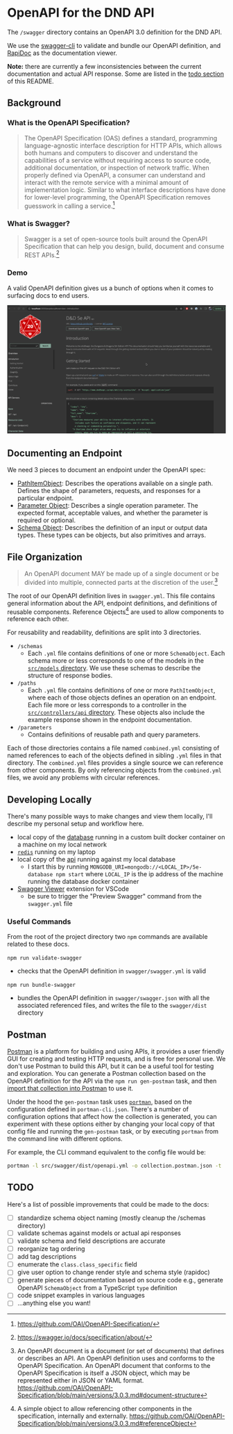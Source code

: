 # OpenAPI for the DND API

The `/swagger` directory contains an OpenAPI 3.0 definition for the DND API.

We use the [swagger-cli](https://github.com/APIDevTools/swagger-cli) to validate and bundle
our OpenAPI definition, and [RapiDoc](https://mrin9.github.io/RapiDoc/index.html) as the documentation viewer.

**Note:** there are currently a few inconsistencies between the current documentation and actual API response. Some are listed in the [todo section](#todo) of this README.

## Background

### What is the OpenAPI Specification?

> The OpenAPI Specification (OAS) defines a standard, programming language-agnostic interface description for HTTP APIs, which allows both humans and computers to discover and understand the capabilities of a service without requiring access to source code, additional documentation, or inspection of network traffic. When properly defined via OpenAPI, a consumer can understand and interact with the remote service with a minimal amount of implementation logic. Similar to what interface descriptions have done for lower-level programming, the OpenAPI Specification removes guesswork in calling a service.[^openapi]

[^openapi]: https://github.com/OAI/OpenAPI-Specification/

### What is Swagger?

> Swagger is a set of open-source tools built around the OpenAPI Specification that can help you design, build, document and consume REST APIs.[^swagger]

[^swagger]: https://swagger.io/docs/specification/about/

### Demo

A valid OpenAPI definition gives us a bunch of options when it comes to surfacing docs to end users.

![example!](./assets/demo.gif 'example')

## Documenting an Endpoint

We need 3 pieces to document an endpoint under the OpenAPI spec:

- [PathItemObject][pathobj]: Describes the operations available on a single path. Defines the shape of parameters, requests, and responses for a particular endpoint.
- [Parameter Object][paramobj]: Describes a single operation parameter. The expected format, acceptable values, and whether the parameter is required or optional.
- [Schema Object][schemaobj]: Describes the definition of an input or output data types. These types can be objects, but also primitives and arrays.

[schemaobj]: https://github.com/OAI/OpenAPI-Specification/blob/main/versions/3.0.3.md#schemaObject
[pathobj]: https://github.com/OAI/OpenAPI-Specification/blob/main/versions/3.0.3.md#pathItemObject
[paramobj]: https://github.com/OAI/OpenAPI-Specification/blob/main/versions/3.0.3.md#parameterObject

## File Organization

> An OpenAPI document MAY be made up of a single document or be divided into multiple, connected parts at the discretion of the user.[^oas_org]

[^oas_org]: An OpenAPI document is a document (or set of documents) that defines or describes an API. An OpenAPI definition uses and conforms to the OpenAPI Specification. An OpenAPI document that conforms to the OpenAPI Specification is itself a JSON object, which may be represented either in JSON or YAML format. https://github.com/OAI/OpenAPI-Specification/blob/main/versions/3.0.3.md#document-structure

The root of our OpenAPI definition lives in `swagger.yml`. This file contains general information about the API, endpoint definitions, and definitions of reusable components. Reference Objects[^oas_ref] are used to allow components to reference each other.

[^oas_ref]: A simple object to allow referencing other components in the specification, internally and externally. https://github.com/OAI/OpenAPI-Specification/blob/main/versions/3.0.3.md#referenceObject

For reusability and readability, definitions are split into 3 directories.

- `/schemas`
  - Each `.yml` file contains definitions of one or more `SchemaObject`. Each schema more or less corresponds to one of the models in the [`src/models` directory](https://github.com/5e-bits/5e-srd-api/tree/main/src/models). We use these schemas to describe the structure of response bodies.
- `/paths`
  - Each `.yml` file contains definitions of one or more `PathItemObject`, where each of those objects defines an operation on an endpoint. Each file more or less corresponds to a controller in the [`src/controllers/api` directory](https://github.com/5e-bits/5e-srd-api/tree/main/src/controllers/api). These objects also include the example response shown in the endpoint documentation.
- `/parameters`
  - Contains definitions of reusable path and query parameters.

Each of those directories contains a file named `combined.yml` consisting of named references to each of the objects defined in sibling `.yml` files in that directory. The `combined.yml` files provides a single source we can reference from other components. By only referencing objects from the `combined.yml` files, we avoid any problems with circular references.

## Developing Locally

There's many possible ways to make changes and view them locally, I'll describe my personal setup and workflow here.

- local copy of the [database](https://github.com/5e-bits/5e-database) running in a custom built docker container on a machine on my local network
- [`redis`](https://redis.io/) running on my laptop
- local copy of the [api](https://github.com/5e-bits/5e-srd-api) running against my local database
  - I start this by running `MONGODB_URI=mongodb://<LOCAL_IP>/5e-database npm start` where `LOCAL_IP` is the ip address of the machine running the database docker container
- [Swagger Viewer](https://marketplace.visualstudio.com/items?itemName=Arjun.swagger-viewer) extension for VSCode
  - be sure to trigger the "Preview Swagger" command from the `swagger.yml` file

### Useful Commands

From the root of the project directory two `npm` commands are available related to these docs.

`npm run validate-swagger`

- checks that the OpenAPI definition in `swagger/swagger.yml` is valid

`npm run bundle-swagger`

- bundles the OpenAPI definition in `swagger/swagger.json` with all the associated referenced files, and writes the file to the `swagger/dist` directory

## Postman

[Postman](https://learning.postman.com/docs/getting-started/introduction/) is a platform for building and using APIs, it provides a user friendly GUI for creating and testing HTTP requests, and is free for personal use. We don't use Postman to build this API, but it can be a useful tool for testing and exploration. You can generate a Postman collection based on the OpenAPI definition for the API via the `npm run gen-postman` task, and then [import that collection into Postman](https://learning.postman.com/docs/getting-started/importing-and-exporting-data/#importing-data-into-postman) to use it.

Under the hood the `gen-postman` task uses [`portman`](https://github.com/apideck-libraries/portman), based on the configuration defined in `portman-cli.json`. There's a number of configuration options that affect how the collection is generated, you can experiment with these options either by changing your local copy of that config file and running the `gen-postman` task, or by executing `portman` from the command line with different options.

For example, the CLI command equivalent to the config file would be:

```bash
portman -l src/swagger/dist/openapi.yml -o collection.postman.json -t
```

## TODO

Here's a list of possible improvements that could be made to the docs:

- [ ] standardize schema object naming (mostly cleanup the /schemas directory)
- [ ] validate schemas against models or actual api responses
- [ ] validate schema and field descriptions are accurate
- [ ] reorganize tag ordering
- [ ] add tag descriptions
- [ ] enumerate the `class.class_specific` field
- [ ] give user option to change render style and schema style (rapidoc)
- [ ] generate pieces of documentation based on source code e.g., generate OpenAPI `SchemaObject` from a TypeScript `type` definition
- [ ] code snippet examples in various languages
- [ ] ...anything else you want!
